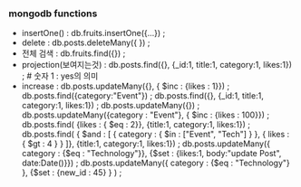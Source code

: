 ### mongodb functions
- insertOne() : db.fruits.insertOne({...}) ;
- delete : db.posts.deleteMany({  }) ;
- 전체 검색 : db.fruits.find({}) ;
- projection(보여지는것) : db.posts.find({}, {_id:1, title:1, category:1, likes:1}) ;  # 숫자 1 : yes의 의미
- increase : db.posts.updateMany({}, { $inc : {likes : 1}}) ;
db.posts.find({category:"Event"}) ;
db.posts.find({}, {_id:1, title:1, category:1, likes:1}) ;
db.posts.updateMany({}) ;
db.posts.updateMany({category : "Event"}, { $inc : {likes : 100}}) ;
db.posts.find( {likes : { $eq : 2}}, {title:1, category:1, likes:1}) ;
db.posts.find( { $and : [ { category : { $in : ["Event", "Tech"] } }, { likes : { $gt : 4 } } ]}, 
							{title:1, category:1, likes:1}) ;
db.posts.updateMany({ category : {$eq : "Technology"}},
                    {$set : {likes:1, body:"update Post", date:Date()}}) ;
db.posts.updateMany({ category : {$eq : "Technology"} },
                    {$set : {new_id : 45} } ) ;